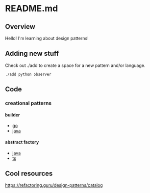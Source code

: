 # README.md

## Overview 
Hello! I'm learning about design patterns!

## Adding new stuff
Check out ./add to create a space for a new pattern and/or language.
```shell
./add python observer
```

## Code

### creational patterns
#### builder
- [go](builder/go/main.go)
- [java](builder/java)
#### abstract factory
- [java](abstract-factory/java)
- [ts](abstract-factory/ts)

## Cool resources

https://refactoring.guru/design-patterns/catalog
